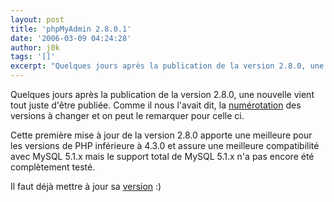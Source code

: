 ```yaml
---
layout: post
title: 'phpMyAdmin 2.8.0.1'
date: '2006-03-09 04:24:28'
author: j0k
tags: '[]'
excerpt: "Quelques jours après la publication de la version 2.8.0, une nouvelle vient tout juste d'être publiée.   Comme il nous l'avait dit, la [numérotation](http://www.j0k3r.net/news-phpmyadmin-2-8-0-beta-1-1051.html) des versions à changer et on peut le remarquer pour celle ci.   \n  \nCette première mise à jour de la version 2.8.0 apporte une meilleure      …"
---
```


Quelques jours après la publication de la version 2.8.0, une nouvelle vient tout juste d'être publiée.   Comme il nous l'avait dit, la [numérotation](http://www.j0k3r.net/news-phpmyadmin-2-8-0-beta-1-1051.html) des versions à changer et on peut le remarquer pour celle ci.

Cette première mise à jour de la version 2.8.0 apporte une meilleure pour les versions de PHP inférieure à 4.3.0 et assure une meilleure compatibilité avec MySQL 5.1.x mais le support total de MySQL 5.1.x n'a pas encore été complètement testé.

Il faut déjà mettre à jour sa [version](http://www.phpmyadmin.net/home_page/downloads.php) :)
